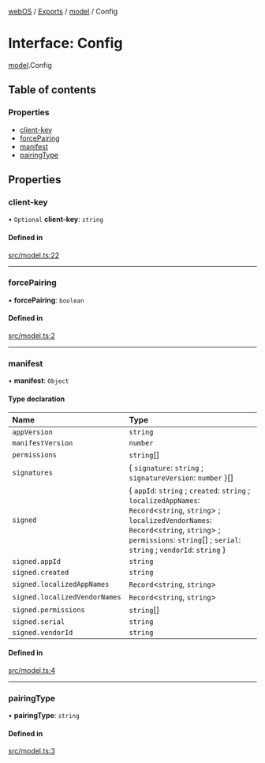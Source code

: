 [webOS](../README.md) / [Exports](../modules.md) / [model](../modules/model.md) / Config

# Interface: Config

[model](../modules/model.md).Config

## Table of contents

### Properties

- [client-key](model.Config.md#client-key)
- [forcePairing](model.Config.md#forcepairing)
- [manifest](model.Config.md#manifest)
- [pairingType](model.Config.md#pairingtype)

## Properties

### client-key

• `Optional` **client-key**: `string`

#### Defined in

[src/model.ts:22](https://github.com/Dabolus/webos-tv/blob/db77d18/src/model.ts#L22)

___

### forcePairing

• **forcePairing**: `boolean`

#### Defined in

[src/model.ts:2](https://github.com/Dabolus/webos-tv/blob/db77d18/src/model.ts#L2)

___

### manifest

• **manifest**: `Object`

#### Type declaration

| Name | Type |
| :------ | :------ |
| `appVersion` | `string` |
| `manifestVersion` | `number` |
| `permissions` | `string`[] |
| `signatures` | { `signature`: `string` ; `signatureVersion`: `number`  }[] |
| `signed` | { `appId`: `string` ; `created`: `string` ; `localizedAppNames`: `Record`<`string`, `string`\> ; `localizedVendorNames`: `Record`<`string`, `string`\> ; `permissions`: `string`[] ; `serial`: `string` ; `vendorId`: `string`  } |
| `signed.appId` | `string` |
| `signed.created` | `string` |
| `signed.localizedAppNames` | `Record`<`string`, `string`\> |
| `signed.localizedVendorNames` | `Record`<`string`, `string`\> |
| `signed.permissions` | `string`[] |
| `signed.serial` | `string` |
| `signed.vendorId` | `string` |

#### Defined in

[src/model.ts:4](https://github.com/Dabolus/webos-tv/blob/db77d18/src/model.ts#L4)

___

### pairingType

• **pairingType**: `string`

#### Defined in

[src/model.ts:3](https://github.com/Dabolus/webos-tv/blob/db77d18/src/model.ts#L3)
